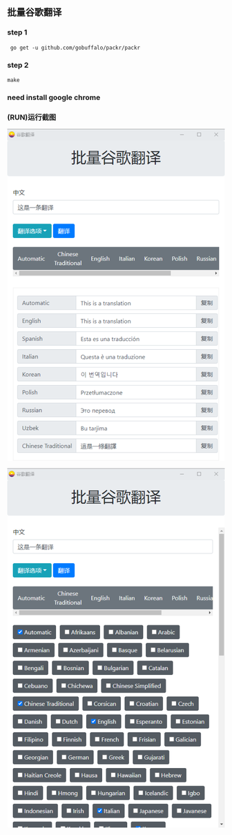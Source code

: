## 批量谷歌翻译

### step 1
```shell script
 go get -u github.com/gobuffalo/packr/packr
```
### step 2

```shell script
make
```

### need install google chrome 


### (RUN)运行截图
![主页面](https://github.com/xr1627119275/batch-google-tran/blob/master/markdown/main.png)

![多语言选择](https://github.com/xr1627119275/batch-google-tran/blob/master/markdown/main2.png)
